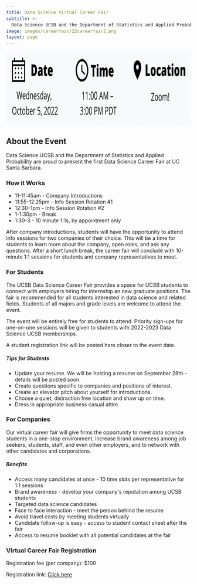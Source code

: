 ```yaml
---
title: Data Science Virtual Career Fair
subtitle: >-
  Data Science UCSB and the Department of Statistics and Applied Probability are proud to present the Data Science Career Fair.
image: images/careerfair/22careerfair2.png
layout: page
---
```


<center><img src="/images/careerfair/logistics.png" class = "centerImage" width="600" height="200"></center>

## About the Event

Data Science UCSB and the Department of Statistics and Applied Probability are proud to present the first Data Science Career Fair at UC Santa Barbara.

### How it Works
* 11-11:45am - Company Introductions
* 11:55-12:25pm - Info Session Rotation #1
* 12:30-1pm - Info Session Rotation #2
* 1-1:30pm - Break
* 1:30-3 - 10 minute 1:1s, by appointment only

After company introductions, students will have the opportunity to attend info sessions for two companies of their choice. This will be a time for students to learn more about the company, open roles, and ask any questions. After a short lunch break, the career fair will conclude with 10-minute 1:1 sessions for students and company representatives to meet.


### For Students

The UCSB Data Science Career Fair provides a space for UCSB students to connect with employers hiring for internship an new graduate positions. The fair is recommended for all students interested in data science and related fields. Students of all majors and grade levels are welcome to attend the event. 

The event will be entirely free for students to attend. Priority sign-ups for one-on-one sessions will be given to students with 2022-2023 Data Science UCSB memberships.

A student registration link will be posted here closer to the event date.

##### Tips for Students
* Update your resume. We will be hosting a resume on September 28th - details will be posted soon. 
* Create questions specific to companies and positions of interest.
* Create an elevator pitch about yourself for introductions.
* Choose a quiet, distraction free location and show up on time.
* Dress in appropriate business casual attire.


### For Companies

Our virtual career fair will give firms the opportunity to meet data science students in a one-stop environment, increase brand awareness among job seekers, students, staff, and even other employers, and to network with other candidates and corporations.

##### Benefits
* Access many candidates at once - 10 time slots per representative for 1:1 sessions
* Brand awareness - develop your company's reputation among UCSB students
* Targeted data science candidates
* Face to face interaction - meet the person behind the resume
* Avoid travel costs by meeting students virtually
* Candidate follow-up is easy - access to student contact sheet after the fair
* Access to resume booklet with all potential candidates at the fair

### Virtual Career Fair Registration 

Registration fee (per company): $100

Registration link: [Click here](https://www.eventbrite.com/e/2022-data-science-career-fair-tickets-368811363717?utm_source=eventbrite&utm_medium=email&utm_campaign=post_publish&utm_content=shortLinkNewEmail)
